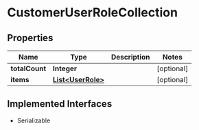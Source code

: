

# CustomerUserRoleCollection


## Properties

| Name | Type | Description | Notes |
|------------ | ------------- | ------------- | -------------|
|**totalCount** | **Integer** |  |  [optional] |
|**items** | [**List&lt;UserRole&gt;**](UserRole.md) |  |  [optional] |


## Implemented Interfaces

* Serializable


